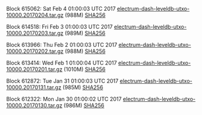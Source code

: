 Block 615062: Sat Feb  4 01:00:03 UTC 2017 [electrum-dash-leveldb-utxo-10000.20170204.tar.gz](https://transfer.sh/TbRGn/electrum-dash-leveldb-utxo-10000.20170204.tar.gz) (988M) [SHA256](https://transfer.sh/k3KHV/electrum-dash-leveldb-utxo-10000.20170204.tar.gz.sha256)

Block 614518: Fri Feb  3 01:00:03 UTC 2017 [electrum-dash-leveldb-utxo-10000.20170203.tar.gz](https://transfer.sh/ktazN/electrum-dash-leveldb-utxo-10000.20170203.tar.gz) (989M) [SHA256](https://transfer.sh/iVuuH/electrum-dash-leveldb-utxo-10000.20170203.tar.gz.sha256)

Block 613966: Thu Feb  2 01:00:03 UTC 2017 [electrum-dash-leveldb-utxo-10000.20170202.tar.gz](https://transfer.sh/CPQIc/electrum-dash-leveldb-utxo-10000.20170202.tar.gz) (988M) [SHA256](https://transfer.sh/w45Nu/electrum-dash-leveldb-utxo-10000.20170202.tar.gz.sha256)

Block 613414: Wed Feb  1 01:00:04 UTC 2017 [electrum-dash-leveldb-utxo-10000.20170201.tar.gz](https://transfer.sh/dfggh/electrum-dash-leveldb-utxo-10000.20170201.tar.gz) (1010M) [SHA256](https://transfer.sh/Po3GQ/electrum-dash-leveldb-utxo-10000.20170201.tar.gz.sha256)

Block 612872: Tue Jan 31 01:00:03 UTC 2017 [electrum-dash-leveldb-utxo-10000.20170131.tar.gz](https://transfer.sh/KKpcY/electrum-dash-leveldb-utxo-10000.20170131.tar.gz) (985M) [SHA256](https://transfer.sh/AlPxl/electrum-dash-leveldb-utxo-10000.20170131.tar.gz.sha256)

Block 612322: Mon Jan 30 01:00:02 UTC 2017 [electrum-dash-leveldb-utxo-10000.20170130.tar.gz](https://transfer.sh/3amj2/electrum-dash-leveldb-utxo-10000.20170130.tar.gz) (986M) [SHA256](https://transfer.sh/f35HJ/electrum-dash-leveldb-utxo-10000.20170130.tar.gz.sha256)
